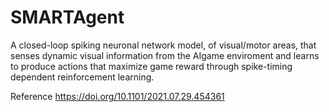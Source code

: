 # SMARTAgent
A closed-loop spiking neuronal network model, of visual/motor areas, that senses dynamic visual information from the AIgame enviroment and learns to produce actions that maximize game reward through spike-timing dependent reinforcement learning.

Reference
https://doi.org/10.1101/2021.07.29.454361
